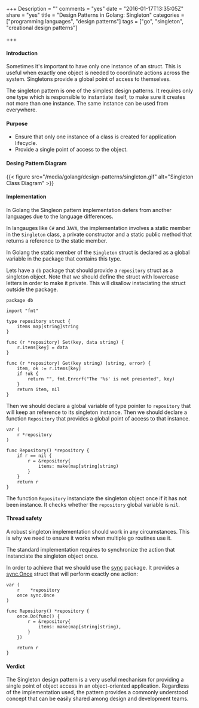 +++
Description = ""
comments = "yes"
date = "2016-01-17T13:35:05Z"
share = "yes"
title = "Design Patterns in Golang: Singleton"
categories = ["programming languages", "design patterns"]
tags = ["go", "singleton", "creational design patterns"]

+++

#### Introduction

Sometimes it's important to have only one instance of an struct. This is useful
when exactly one object is needed to coordinate actions across the system.
Singletons provide a global point of access to themselves.

The singleton pattern is one of the simplest design patterns. It requires only
one type which is responsible to instantiate itself, to make sure it creates
not more than one instance. The same instance can be used from everywhere.

#### Purpose

- Ensure that only one instance of a class is created for application lifecycle.
- Provide a single point of access to the object.

#### Desing Pattern Diagram

{{< figure src="/media/golang/design-patterns/singleton.gif" alt="Singleton Class Diagram" >}}

#### Implementation

In Golang the Singleon pattern implementation defers from another languages due 
to the language differences.

In langauges like `C#` and `JAVA`, the implementation involves a static member
in the `Singleton` class, a private constructor and a static public method that
returns a reference to the static member.

In Golang the static member of the `Singleton` struct is declared as a global
variable in the package that contains this type.

Lets have a `db` package that should provide a `repository` struct as a
singleton object. Note that we should define the struct with lowercase letters
in order to make it private. This will disallow instaciating the struct outside
the package.

```Golang
package db

import "fmt"

type repository struct {
	items map[string]string
}

func (r *repository) Set(key, data string) {
	r.items[key] = data
}

func (r *repository) Get(key string) (string, error) {
	item, ok := r.items[key]
	if !ok {
		return "", fmt.Errorf("The '%s' is not presented", key)
	}
	return item, nil
}
```

Then we should declare a global variable of type pointer to `repository` that will
keep an reference to its singleton instance. Then we should declare a function
`Repository` that provides a global point of access to that instance.

```Golang
var (
	r *repository
)

func Repository() *repository {
	if r == nil {
		r = &repository{
			items: make(map[string]string)
		}
	}
	return r
}
```

The function `Repository` instanciate the singleton object once if it has not
been instance. It checks whether the `repository` global variable is `nil`.

#### Thread safety

A robust singleton implementation should work in any circumstances. This is why
we need to ensure it works when multiple go routines use it.

The standard implementation requires to synchronize the action that instanciate
the singleton object once.

In order to achieve that we should use the [sync](https://golang.org/pkg/sync/)
package. It provides a [sync.Once](https://golang.org/pkg/sync/#Once) struct
that will perform exactly one action:

```Golang
var (
	r    *repository
	once sync.Once
)

func Repository() *repository {
	once.Do(func() {
		r = &repository{
			items: make(map[string]string),
		}
	})
	
	return r
}
```

#### Verdict

The Singleton design pattern is a very useful mechanism for providing a single
point of object access in an object-oriented application. Regardless of the
implementation used, the pattern provides a commonly understood concept that
can be easily shared among design and development teams.
